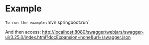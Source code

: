 # Example
`
To run the example:
`mvn springboot:run`

And then access:
[http://localhost:8080/swagger/webjars/swagger-ui/3.25.0/index.html?docExpansion=none&url=/swagger.json](http://localhost:8080/swagger/webjars/swagger-ui/3.1.4/index.html?docExpansion=none&url=/swagger.json) 
